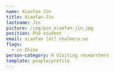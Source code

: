 ```yaml
---
name: Xiaofan Jin
title: Xiaofan-Jin
lastname: Jin
picture: /img/pic_xiaofan-jin.jpg
position: PhD student
email: xiaofan [at] chalmers.se
flags:
  - cn China
person-category: H Visiting researchers
template: people/profile
---
```

